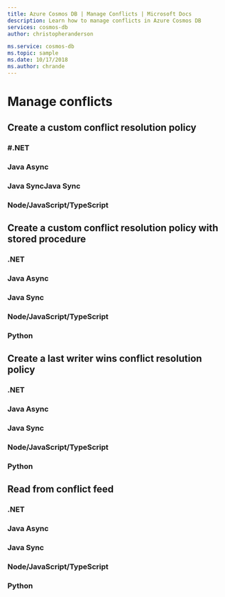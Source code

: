 ```yaml
---
title: Azure Cosmos DB | Manage Conflicts | Microsoft Docs
description: Learn how to manage conflicts in Azure Cosmos DB 
services: cosmos-db
author: christopheranderson

ms.service: cosmos-db
ms.topic: sample
ms.date: 10/17/2018
ms.author: chrande
---
```


# Manage conflicts

## Create a custom conflict resolution policy 

### <a id="create-custom-conflict-resolution-policy-dotnet">#.NET</a>

### <a id="create-custom-conflict-resolution-policy-java-async">Java Async</a>

### <a id="create-custom-conflict-resolution-policy-java-sync">Java Sync</a>Java Sync

### <a id="create-custom-conflict-resolution-policy-javascript">Node/JavaScript/TypeScript</a>

### <a id="create-custom-conflict-resolution-policy-python"></a>

## Create a custom conflict resolution policy with stored procedure 

### <a id="create-custom-conflict-resolution-policy-stored-proc-dotnet">.NET</a>

### <a id="create-custom-conflict-resolution-policy-stored-proc-java-async">Java Async</a>

### <a id="create-custom-conflict-resolution-policy-stored-proc-java-sync">Java Sync</a>

### <a id="create-custom-conflict-resolution-policy-stored-proc-javascript">Node/JavaScript/TypeScript</a>

### <a id="create-custom-conflict-resolution-policy-stored-proc-python">Python</a>

## Create a last writer wins conflict resolution policy

### <a id="create-custom-conflict-resolution-policy-lww-dotnet">.NET</a>

### <a id="create-custom-conflict-resolution-policy-lww-java-async">Java Async</a>

### <a id="create-custom-conflict-resolution-policy-lww-java-sync">Java Sync</a>

### <a id="create-custom-conflict-resolution-policy-lww-javascript">Node/JavaScript/TypeScript</a>

### <a id="create-custom-conflict-resolution-policy-lww-python">Python</a>

## Read from conflict feed

### <a id="read-from-conflict-feed-dotnet">.NET</a>

### <a id="read-from-conflict-feed-java-async">Java Async</a>

### <a id="read-from-conflict-feed-java-sync">Java Sync</a>

### <a id="read-from-conflict-feed-javascript">Node/JavaScript/TypeScript</a>

### <a id="read-from-conflict-feed-python">Python</a>
